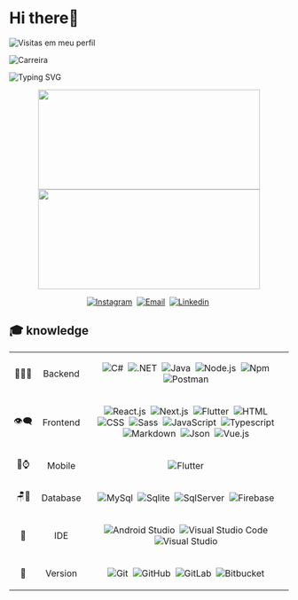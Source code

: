# Hi there🥳

![Visitas em meu perfil](https://komarev.com/ghpvc/?username=GuilhermeZety&color=ff0000&label=Welcome+to+my+profile+you+are+visitor+nº:)

![Carreira](https://img.shields.io/badge/Career-1%20years-blue)&nbsp;

![Typing SVG](https://readme-typing-svg.herokuapp.com/?color=%23f00&width=400&height=80&size=20&multiline=true&lines=Hi,+I'm+Guilherme+Martins;FullStack+Developer;)

<div>
	<div align="center">
		<a href="https://github.com/GuilhermeZety">
			<img height="180em" width="400em" src="https://github-readme-stats.vercel.app/api?username=GuilhermeZety&show_icons=true&theme=dracula&include_all_commits=true&count_private=true"/>
			<img height="180em" width="400em" src="https://github-readme-stats.vercel.app/api/top-langs/?username=GuilhermeZety&layout=compact&langs_count=7&theme=dracula"/>
		</a>
 	</div>
</div>

<center>

[![Instagram](https://img.shields.io/badge/-Instagram-ff0000?style=flat&logo=instagram&logoColor=white)](https://www.instagram.com/guilherme_zety/)&nbsp;
[![Email](https://img.shields.io/badge/-Email-green?style=flat&logo=gmail&logoColor=white)](mailto:guilherme.zety@outlook.com)&nbsp;
[![Linkedin](https://img.shields.io/badge/-Linkedin-blue?style=flat&logo=linkedin&logoColor=white)](https://www.linkedin.com/in/rubem-oliota-abb273120/)&nbsp;

</center>
 
 
 
## 🎓 knowledge 
<table> 
<tbody style="text-align:center">
<tr>
<td >👨🏻‍💻</td>
<td>Backend</td>
<td>

![C#](https://img.shields.io/badge/-C%23-black?style=flat&logo=C+sharp&logoColor=white)&nbsp;
![.NET](https://img.shields.io/badge/-.NET-black?style=flat&logo=.NET)&nbsp;
![Java](https://img.shields.io/badge/-Java-black?style=flat&logo=Java)&nbsp;
![Node.js](https://img.shields.io/badge/-Node.js-black?style=flat&logo=node.js)&nbsp;
![Npm](https://img.shields.io/badge/-Npm-black?style=flat&logo=npm)&nbsp;
![Postman](https://img.shields.io/badge/-Postman-black?style=flat&logo=postman)&nbsp;

</td>
</tr>

<tr>
<td>👁‍🗨</td>
<td>Frontend</td>
<td>

![React.js](https://img.shields.io/badge/-React-black?style=flat&logo=react)&nbsp;
![Next.js](https://img.shields.io/badge/-Next-black?style=flat&logo=next.js)&nbsp;
![Flutter](https://img.shields.io/badge/-Flutter-black?style=flat&logo=flutter)&nbsp;
![HTML](https://img.shields.io/badge/-HTML-black?style=flat&logo=HTML5)&nbsp;
![CSS](https://img.shields.io/badge/-CSS-black?style=flat&logo=CSS3&logoColor=1572B6)&nbsp;
![Sass](https://img.shields.io/badge/-Sass-black?style=flat&logo=sass)&nbsp;
![JavaScript](https://img.shields.io/badge/-JavaScript-black?style=flat&logo=javascript)&nbsp;
![Typescript](https://img.shields.io/badge/-Typescript-black?style=flat&logo=typescript)&nbsp;
![Markdown](https://img.shields.io/badge/-Markdown-black?style=flat&logo=markdown)&nbsp;
![Json](https://img.shields.io/badge/-Json-black?style=flat&logo=json)&nbsp;
![Vue.js](https://img.shields.io/badge/-Vue.js-black?style=flat&logo=vue.js)&nbsp;

</td>

</tr>

<tr>


<td>📲⌚</td>
<td>Mobile</td>
<td>

![Flutter](https://img.shields.io/badge/-Flutter-black?style=flat&logo=flutter)&nbsp;

</td>

</tr>

<tr>

<td >🪑🎲</td>
<td >Database</td>
<td>

![MySql](https://img.shields.io/badge/-MySql-black?style=flat&logo=mysql)&nbsp;
![Sqlite](https://img.shields.io/badge/-Sqlite-black?style=flat&logo=sqlite)&nbsp;
![SqlServer](https://img.shields.io/badge/-SqlServer-black?style=flat&logo=microsoft-Sql-Server)&nbsp;
![Firebase](https://img.shields.io/badge/-Firebase-black?style=flat&logo=firebase)&nbsp;

</td>
</tr>

<tr>

<td>🔧</td>
<td>IDE</td>
<td>

![Android Studio](https://img.shields.io/badge/-Android%20Studio-black?style=flat&logo=Android+Studio&logoColor=green)&nbsp;
![Visual Studio Code](https://img.shields.io/badge/-Visual%20Studio%20Code-black?style=flat&logo=visual-studio-code&logoColor=007ACC)&nbsp;
![Visual Studio](https://img.shields.io/badge/-Visual%20Studio-black?style=flat&logo=visual-studio&logoColor=purple)&nbsp;

</td>
</tr>

<tr>

<td>💾</td>
<td>Version</td>
<td>

![Git](https://img.shields.io/badge/-Git-black?style=flat&logo=git)&nbsp;
![GitHub](https://img.shields.io/badge/-GitHub-black?style=flat&logo=github)&nbsp;
![GitLab](https://img.shields.io/badge/-Git%20Lab-black?style=flat&logo=gitlab)&nbsp;
![Bitbucket](https://img.shields.io/badge/-Bitbucket-black?style=flat&logo=bitbucket)&nbsp;

</td>
</tr>

</tbody>
</table>
